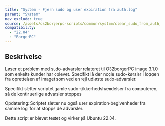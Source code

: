 ```yaml
---
title: "System - Fjern sudo og user expiration fra auth.log"
parent: "System"
nav_exclude: true
source: /assets/os2borgerpc-scripts/common/system/clear_sudo_from_auth_log.sh
compatibility: 
  - "22.04"
  - "BorgerPC"
---
```


## Beskrivelse
Løser et problem med sudo-advarsler relateret til OS2borgerPC image 3.1.0 som enkelte kunder har oplevet. Specifikt lå der nogle sudo-kørsler i loggen fra oprettelsen af imaget som ved en fejl udløste sudo-advarsler.

Specifikt sletter scriptet gamle sudo-sikkerhedshændelser fra computeren, så de kontinuerlige advarsler stoppes.

Opdatering: Scriptet sletter nu også user expiration-begivenheder fra samme log, for at stoppe dé advarsler.

Dette script er blevet testet og virker på Ubuntu 22.04.